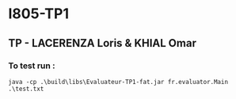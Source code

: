 # I805-TP1

## TP - LACERENZA Loris & KHIAL Omar

### To test run : 
`java -cp .\build\libs\Evaluateur-TP1-fat.jar fr.evaluator.Main .\test.txt`
